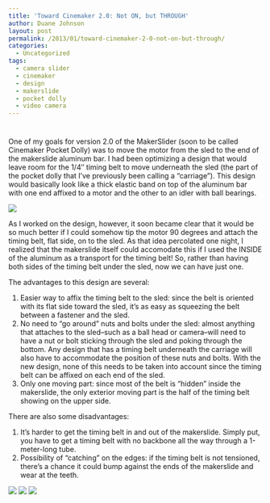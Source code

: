 ```yaml
---
title: 'Toward Cinemaker 2.0: Not ON, but THROUGH'
author: Duane Johnson
layout: post
permalink: /2013/01/toward-cinemaker-2-0-not-on-but-through/
categories:
  - Uncategorized
tags:
  - camera slider
  - cinemaker
  - design
  - makerslide
  - pocket dolly
  - video camera
---
```

# 

One of my goals for version 2.0 of the MakerSlider (soon to be called Cinemaker Pocket Dolly) was to move the motor from the sled to the end of the makerslide aluminum bar. I had been optimizing a design that would leave room for the 1/4″ timing belt to move underneath the sled (the part of the pocket dolly that I’ve previously been calling a “carriage”). This design would basically look like a thick elastic band on top of the aluminum bar with one end affixed to a motor and the other to an idler with ball bearings.

![][1] 


As I worked on the design, however, it soon became clear that it would be so much better if I could somehow tip the motor 90 degrees and attach the timing belt, flat side, on to the sled. As that idea percolated one night, I realized that the makerslide itself could accomodate this if I used the INSIDE of the aluminum as a transport for the timing belt! So, rather than having both sides of the timing belt under the sled, now we can have just one.

 [1]: http://thingiverse-production.s3.amazonaws.com/renders/fc/bf/61/e2/6c/2013-01-20-cinemaker-pd-overview_preview_featured.jpg

The advantages to this design are several:

1.  Easier way to affix the timing belt to the sled: since the belt is oriented with its flat side toward the sled, it’s as easy as squeezing the belt between a fastener and the sled.
2.  No need to “go around” nuts and bolts under the sled: almost anything that attaches to the sled–such as a ball head or camera–will need to have a nut or bolt sticking through the sled and poking through the bottom. Any design that has a timing belt underneath the carriage will also have to accommodate the position of these nuts and bolts. With the new design, none of this needs to be taken into account since the timing belt can be affixed on each end of the sled.
3.  Only one moving part: since most of the belt is “hidden” inside the makerslide, the only exterior moving part is the half of the timing belt showing on the upper side.

There are also some disadvantages:

1.  It’s harder to get the timing belt in and out of the makerslide. Simply put, you have to get a timing belt with no backbone all the way through a 1-meter-long tube.
2.  Possibility of “catching” on the edges: if the timing belt is not tensioned, there’s a chance it could bump against the ends of the makerslide and wear at the teeth.

![][2] 
![][3] 
![][4]

 [2]: http://thingiverse-production.s3.amazonaws.com/renders/58/04/1d/a4/6d/2013-01-20-cinemaker-pd-idler_preview_featured.jpg
 [3]: http://thingiverse-production.s3.amazonaws.com/renders/c2/0f/08/35/3b/2013-01-20-cinemaker-pd-motor_preview_featured.jpg
 [4]: http://thingiverse-production.s3.amazonaws.com/renders/00/91/ed/2c/63/2013-01-20-cinemaker-pd-sled_preview_featured.jpg